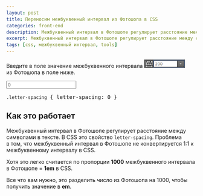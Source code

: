 ```yaml
---
layout: post
title: Переносим межбуквенный интервал из Фотошопа в CSS
categories: front-end
description: Межбуквенный интервал в Фотошопе регулирует расстояние между символами в тексте. В CSS это свойство `letter-spacing`.
excerpt: Межбуквенный интервал в Фотошопе регулирует расстояние между символами в тексте. В CSS это свойство `letter-spacing`.
tags: [css, межбуквенный интервал, tools]
---
```


Введите в поле значение межбуквенного интервала <img src="/img/letter-spacing/letter-spacing.png" alt="Межбуквенный интервал (letter-spacing) в Фотошопе" style="margin:0"> из Фотошопа в поле ниже.

<!-- more -->

<input id="num" type="number" placeholder="0">

<div class="highlight">
<pre id="rez">
<code class='nc'>.letter-spacing</code> { letter-spacing: <span class="m">0</span> }
</pre>
</div>

## Как это работает
Межбуквенный интервал в Фотошопе регулирует расстояние между символами в тексте. В CSS это свойство `letter-spacing`. Проблема в том, что межбуквенный интервал в Фотошопе не конвертируется 1:1 к межбуквенному интервалу в CSS.

Хотя это легко считается по пропорции **1000** межбуквенного интервала в Фотошопе = **1em** в CSS.

Все что вам нужно, это разделить число из Фотошопа на 1000, чтобы получить значение в **em**.

<script>
    var num = document.getElementById('num');
    var rez = document.getElementById('rez');

    num.onchange = update
    num.onkeyup = update

    function update () {
        var value = num.value / 1000;
        value = (value == 0) ? value : value + "em";
        value = (value.length > 1 && value[0] == "0") ? value.slice(1) : value;

        rez.innerHTML = "<code class='nc'>.letter-spacing</code> { letter-spacing: <span class='m'>" + value + "</span> }";
    }
</script>
